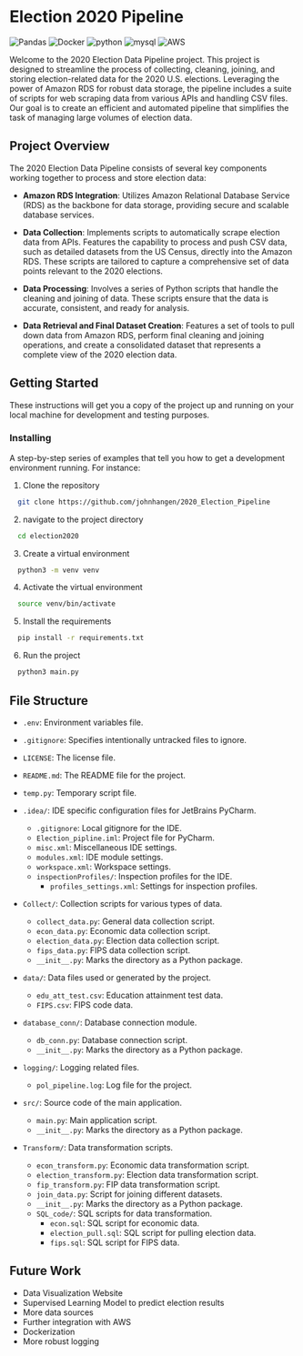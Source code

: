 # Election 2020 Pipeline

<p>
<img alt="Pandas" src="https://img.shields.io/badge/-Pandas-5849BE?style=flat-square&logo=pandas&logoColor=white" />
<img alt="Docker" src="https://img.shields.io/badge/-Docker-46a2f1?style=flat-square&logo=docker&logoColor=white" />
<img alt="python" src="https://img.shields.io/badge/-Python-13aa52?style=flat-square&logo=python&logoColor=white" />
<img alt="mysql" src="https://img.shields.io/badge/-mysql-F7B93E?style=flat-square&logo=mysql&logoColor=black" />
<img alt="AWS" src="https://img.shields.io/badge/-AWS-DD0031?style=flat-square&logo=amazonaws&logoColor=white" />
</p>

Welcome to the 2020 Election Data Pipeline project. This project is designed to streamline the process of collecting, cleaning, joining, and storing election-related data for the 2020 U.S. elections. Leveraging the power of Amazon RDS for robust data storage, the pipeline includes a suite of scripts for web scraping data from various APIs and handling CSV files. Our goal is to create an efficient and automated pipeline that simplifies the task of managing large volumes of election data.

## Project Overview

The 2020 Election Data Pipeline consists of several key components working together to process and store election data:

- **Amazon RDS Integration**: Utilizes Amazon Relational Database Service (RDS) as the backbone for data storage, providing secure and scalable database services.

- **Data Collection**: Implements scripts to automatically scrape election data from  APIs. Features the capability to process and push CSV data, such as detailed datasets from the US Census, directly into the Amazon RDS. These scripts are tailored to capture a comprehensive set of data points relevant to the 2020 elections.

- **Data Processing**: Involves a series of Python scripts that handle the cleaning and joining of data. These scripts ensure that the data is accurate, consistent, and ready for analysis.

- **Data Retrieval and Final Dataset Creation**: Features a set of tools to pull down data from Amazon RDS, perform final cleaning and joining operations, and create a consolidated dataset that represents a complete view of the 2020 election data.

## Getting Started

These instructions will get you a copy of the project up and running on your local machine for development and testing purposes.

### Installing

A step-by-step series of examples that tell you how to get a development environment running. For instance:

1. Clone the repository

```bash
  git clone https://github.com/johnhangen/2020_Election_Pipeline
```

2. navigate to the project directory

```bash
  cd election2020
```

3. Create a virtual environment

```bash
  python3 -m venv venv
```

4. Activate the virtual environment

```bash
  source venv/bin/activate
```

5. Install the requirements

```bash
  pip install -r requirements.txt
```

6. Run the project

```bash
  python3 main.py
```

## File Structure

- `.env`: Environment variables file.
- `.gitignore`: Specifies intentionally untracked files to ignore.
- `LICENSE`: The license file.
- `README.md`: The README file for the project.
- `temp.py`: Temporary script file.

- `.idea/`: IDE specific configuration files for JetBrains PyCharm.
  - `.gitignore`: Local gitignore for the IDE.
  - `Election_pipline.iml`: Project file for PyCharm.
  - `misc.xml`: Miscellaneous IDE settings.
  - `modules.xml`: IDE module settings.
  - `workspace.xml`: Workspace settings.
  - `inspectionProfiles/`: Inspection profiles for the IDE.
    - `profiles_settings.xml`: Settings for inspection profiles.

- `Collect/`: Collection scripts for various types of data.
  - `collect_data.py`: General data collection script.
  - `econ_data.py`: Economic data collection script.
  - `election_data.py`: Election data collection script.
  - `fips_data.py`: FIPS data collection script.
  - `__init__.py`: Marks the directory as a Python package.

- `data/`: Data files used or generated by the project.
  - `edu_att_test.csv`: Education attainment test data.
  - `FIPS.csv`: FIPS code data.

- `database_conn/`: Database connection module.
  - `db_conn.py`: Database connection script.
  - `__init__.py`: Marks the directory as a Python package.

- `logging/`: Logging related files.
  - `pol_pipeline.log`: Log file for the project.

- `src/`: Source code of the main application.
  - `main.py`: Main application script.
  - `__init__.py`: Marks the directory as a Python package.

- `Transform/`: Data transformation scripts.
  - `econ_transform.py`: Economic data transformation script.
  - `election_transform.py`: Election data transformation script.
  - `fip_transform.py`: FIP data transformation script.
  - `join_data.py`: Script for joining different datasets.
  - `__init__.py`: Marks the directory as a Python package.
  - `SQL_code/`: SQL scripts for data transformation.
    - `econ.sql`: SQL script for economic data.
    - `election_pull.sql`: SQL script for pulling election data.
    - `fips.sql`: SQL script for FIPS data.

## Future Work

- Data Visualization Website
- Supervised Learning Model to predict election results
- More data sources
- Further integration with AWS
- Dockerization
- More robust logging
